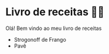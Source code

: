 # Livro de receitas :woman_cook:

Olá! Bem vindo ao meu livro de receitas

- Strogonoff de Frango
- Pavê
